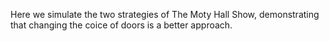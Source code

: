 Here we simulate the two strategies of The Moty Hall Show, demonstrating that changing the coice of doors is a better approach.

